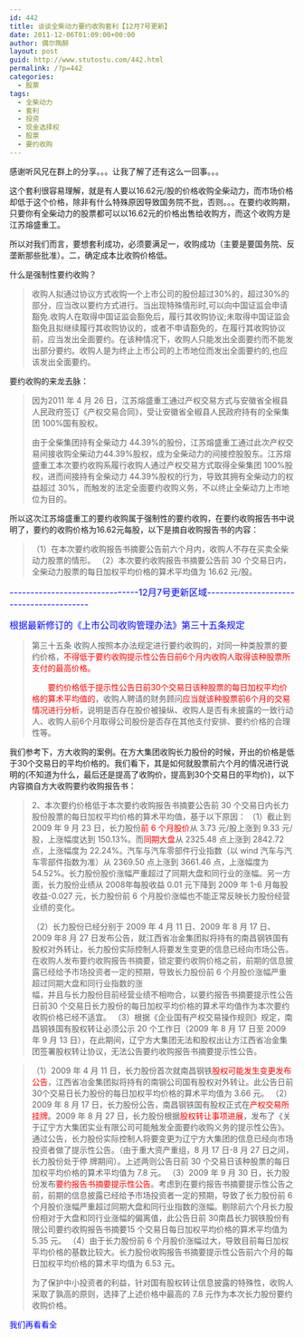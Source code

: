 ```yaml
---
id: 442
title: 谈谈全柴动力要约收购套利【12月7号更新】
date: 2011-12-06T01:09:00+00:00
author: 偶尔陶醉
layout: post
guid: http://www.stutostu.com/442.html
permalink: /?p=442
categories:
  - 股票
tags:
  - 全柴动力
  - 套利
  - 投资
  - 现金选择权
  - 股票
  - 要约收购
---
```

感谢听风兄在群上的分享。。。让我了解了还有这么一回事。。。

这个套利很容易理解，就是有人要以16.62元/股的价格收购全柴动力，而市场价格却低于这个价格，除非有什么特殊原因导致国务院不批，否则。。。在要约收购期，只要你有全柴动力的股票都可以以16.62元的价格出售给收购方，而这个收购方是江苏熔盛重工。

所以对我们而言，要想套利成功，必须要满足一，收购成功（主要是要国务院、反垄断那些批准）。二，确定成本比收购价格低。

什么是强制性要约收购？

> 收购人拟通过协议方式收购一个上市公司的股份超过30%的，超过30%的部分，应当改以要约方式进行。当出现特殊情形时,可以向中国证监会申请豁免.收购人在取得中国证监会豁免后，履行其收购协议;未取得中国证监会豁免且拟继续履行其收购协议的，或者不申请豁免的，在履行其收购协议前，应当发出全面要约。在该种情况下，收购人只能发出全面要约而不能发出部分要约。收购人是为终止上市公司的上市地位而发出全面要约的,也应该发出全面要约。

要约收购的来龙去脉：

> 因为2011 年 4 月 26 日，江苏熔盛重工通过产权交易方式与安徽省全椒县人民政府签订《产权交易合同》，受让安徽省全椒县人民政府持有的全柴集团 100%国有股权。
>
> 由于全柴集团持有全柴动力 44.39%的股份，江苏熔盛重工通过此次产权交易间接收购全柴动力44.39%股权，成为全柴动力的间接控股股东。江苏熔盛重工本次要约收购系履行收购人通过产权交易方式取得全柴集团 100%股权，进而间接持有全柴动力 44.39%股权的行为，导致其拥有全柴动力的权益超过 30%，而触发的法定全面要约收购义务，不以终止全柴动力上市地位为目的。

所以这次江苏熔盛重工的要约收购属于强制性的要约收购，在要约收购报告书中说明了，要约的收购价格为16.62元每股，以下是摘自收购报告书的内容：

> （1）在本次要约收购报告书摘要公告前六个月内，收购人不存在买卖全柴动力股票的情形。
> （2）本次要约收购报告书摘要公告前 30 个交易日内，全柴动力股票的每日加权平均价格的算术平均值为 16.62 元/股。

<font color="#0000ff" size="3">-------------------------------12月7号更新区域----------------------------------------</font>

<font color="#0000ff" size="3">根据最新修订的《上市公司收购管理办法》第三十五条规定</font>

> 第三十五条 收购人按照本办法规定进行要约收购的，对同一种类股票的要约价格，<font color="#ff0000">不得低于要约收购提示性公告日前6个月内收购人取得该种股票所支付的最高价格。</font>
>
> 　　<font color="#ff0000">要约价格低于提示性公告日前30个交易日该种股票的每日加权平均价格的算术平均值的</font>，收购人聘请的财务顾问<font color="#ff0000">应当就该种股票前6个月的交易情况进行分析</font>，说明是否存在股价被操纵、收购人是否有未披露的一致行动人、收购人前6个月取得公司股份是否存在其他支付安排、要约价格的合理性等。</blockquote>
>
> 我们参考下，方大收购的案例。在方大集团收购长力股份的时候，开出的价格是低于30个交易日的平均价格的。我们看下，其是如何就股票前六个月的情况进行说明的(不知道为什么，最后还是提高了收购价，提高到30个交易日的平均价)，以下内容摘自方大收购要约收购报告书：
>
> > 2、本次要约价格低于本次要约收购报告书摘要公告前 30 个交易日内长力股份股票的每日加权平均价格的算术平均值，基于以下原因：
> > （1）截止到 2009 年 9 月 23 日，长力股份<font color="#ff0000">前 6 个月股价</font>从 3.73 元/股上涨到 9.33 元/股，上涨幅度达到 150.13%。而<font color="#ff0000">同期大盘</font>从 2325.48 点上涨到 2842.72点，上涨幅度为 22.24%。汽车与汽车零部件行业指数（以 wind 汽车与汽车零部件指数为准）从 2369.50 点上涨到 3661.46 点，上涨幅度为 54.52%。长力股份股价涨幅严重超过了同期大盘和同行业的涨幅。另一方面，长力股份业绩从 2008年每股收益 0.01 元下降到 2009 年 1-6 月每股收益-0.027 元，长力股份前 6 个月股价涨幅也不能正常反映长力股份经营业绩的变化。
> >
> > （2）长力股份已经分别于 2009 年 4 月 11 日、2009 年 8 月 17 日、2009 年8 月 27 日发布公告，就江西省冶金集团拟将持有的南昌钢铁国有股权对外转让，长力股份实际控制人将要发生变更的信息已经向市场公告。<font color="#666666">在收购人发布要约收购报告书摘要，锁定要约收购价格之前，前期的信息披露已经给予市场投资者一定的预期，导致长力股份前 6 个月股价涨幅严重超过同期大盘和同行业指数的涨<br />幅</font>，并且与长力股份目前经营业绩不相吻合，以要约报告书摘要提示性公告日前30 个交易日长力股份的每日加权平均价格的算术平均值作为本次要约收购价格已经不适宜。
> > （3）根据《企业国有产权交易操作规则》规定，南昌钢铁国有股权转让必须公示 20 个工作日（2009 年 8 月 17 日至 2009 年 9 月 13 日），在此期间，辽宁方大集团无法和股权出让方江西省冶金集团签署股权转让协议，无法公告要约收购报告书摘要提示性公告。
>
> > （1）2009 年 4 月 11 日，长力股份首次就南昌钢铁<font color="#ff0000">股权可能发生变更发布公告</font>，江西省冶金集团拟将持有的南钢公司国有股权对外转让。此公告日前 30个交易日长力股份的每日加权平均价格的算术平均值为 3.66 元。
> > （2）2009 年 8 月 17 日，长力股份公告，南昌钢铁国有股权正式在<font color="#ff0000">产权交易所挂牌</font>。2009 年 8 月 27 日，长力股份根据<font color="#ff0000">股权转让事项进展</font>，发布了《关于辽宁方大集团实业有限公司可能触发全面要约收购义务的提示性公告》。通过公告，长力股份实际控制人将要变更为辽宁方大集团的信息已经向市场投资者做了提示性公告。（由于重大资产重组，8 月 17 日-8 月 27 日之间，长力股份处于停
> > 牌期间）。上述两则公告日前 30 个交易日该种股票的每日加权平均价格的算术平均值为 7.8 元。
> > （3）2009 年 9 月 30 日，长力股份发布<font color="#ff0000">要约报告书摘要提示性公告</font>。考虑到在要约报告书摘要提示性公告之前，前期的信息披露已经给予市场投资者一定的预期，导致了长力股份前 6 个月股价涨幅严重超过同期大盘和同行业指数的涨幅。剔除前六个月长力股份相对于大盘和同行业涨幅的偏离值，此公告日前 30南昌长力钢铁股份有限公司要约收购报告书摘要15 个交易日每日加权平均价格的算术平均值为 5.35 元。
> > （4）由于长力股份前 6 个月股价涨幅过大，导致目前每日加权平均价格的基数比较大。长力股份收购报告书摘要提示性公告前六个月的每日加权平均价格的算术平均值为 6.53 元。
> >
> > 为了保护中小投资者的利益，针对国有股权转让信息披露的特殊性，收购人采取了孰高的原则，选择了上述价格中最高的 7.8 元作为本次长力股份要约收购价格。
>
> <font color="#0000ff">我们再看看全</p>